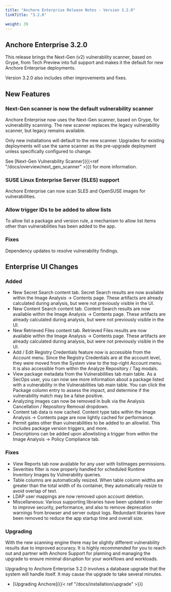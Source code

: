```yaml
---
title: "Anchore Enterprise Release Notes - Version 3.2.0"
linkTitle: "3.2.0"

weight: 39
---
```


## Anchore Enterprise 3.2.0

This release brings the Next-Gen (v2) vulnerability scanner, based on Grype, from Tech Preview into full support and makes it the default for new Anchore Enterprise deployments.

Version 3.2.0 also includes other improvements and fixes.

## New Features

### Next-Gen scanner is now the default vulnerability scanner

Anchore Enterprise now uses the Next-Gen scanner, based on Grype, for vulnerability scanning. The new scanner replaces the legacy vulnerability scanner, but legacy remains available.

Only new installations will default to the new scanner. Upgrades for existing deployments will use the same scanner as the pre-upgrade deployment unless specifically configured to change. 

See [Next-Gen Vulnerability Scanner]({{<ref "/docs/overview/next_gen_scanner" >}}) for more information.

### SUSE Linux Enterprise Server (SLES) support

Anchore Enterprise can now scan SLES and OpenSUSE images for vulnerabilities.

### Allow trigger IDs to be added to allow lists

To allow list a package and version rule, a mechanism to allow list items other than vulnerabilities has been added to the app.

### Fixes

Dependency updates to resolve vulnerability findings.

## Enterprise UI Changes

### Added

- New Secret Search content tab. Secret Search results are now available within the Image Analysis → Contents page. These artifacts are already calculated during analysis, but were not previously visible in the UI.
- New Content Search content tab. Content Search results are now available within the Image Analysis → Contents page. These artifacts are already calculated during analysis, but were not previously visible in the UI.
- New Retrieved Files content tab. Retrieved Files results are now available within the Image Analysis → Contents page. These artifacts are already calculated during analysis, but were not previously visible in the UI.
- Add / Edit Registry Credentials feature now is accessible from the Account menu. Since the Registry Credentials are at the account level, they were moved from the System view to the top-right Account menu. It is also accessible from within the Analyze Repository / Tag modals.
- View package metadata from the Vulnerabilities tab main table. As a SecOps user, you can now see more information about a package listed with a vulnerability in the Vulnerabilities tab main table. You can click the Package column entry to assess the impact, and determine if the vulnerability match may be a false positive.
- Analyzing images can now be removed in bulk via the Analysis Cancellation / Repository Removal dropdown.
- Content tab data is now cached. Content type tabs within the Image Analysis → Contents page are now lightly cached for performance.
- Permit gates other than vulnerabilities to be added to an allowlist. This includes package version triggers, and more.
- Descriptions can be added upon allowlisting a trigger from within the Image Analysis → Policy Compliance tab.

### Fixes

- View Reports tab now available for any user with listImages permissions.
- Severities filter is now properly handled for scheduled Runtime Inventory Images by Vulnerability queries.
- Table columns are automatically resized. When table column widths are greater than the total width of its container, they automatically resize to avoid overlap of text.
- LDAP user mappings are now removed upon account deletion.
- Miscellaneous: Various supporting libraries have been updated in order to improve security, performance, and also to remove deprecation warnings from browser and server output logs. Redundant libraries have been removed to reduce the app startup time and overall size.

### Upgrading

With the new scanning engine there may be slightly different vulnerability results due to improved accuracy. It is highly 
recommended for you to reach out and partner with Anchore Support for planning and managing the upgrade to ensure minimal 
disruption for your workflows and workloads.

Upgrading to Anchore Enterprise 3.2.0 involves a database upgrade that the system will handle itself. It may cause the upgrade to take several minutes.

* [Upgrading Anchore]({{< ref "/docs/installation/upgrade" >}})
